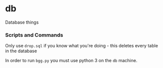 # db
Database things

### Scripts and Commands
Only use `drop.sql` if you know what you're doing - this deletes every table in the database

In order to run `bgg.py` you must use python 3 on the `db` machine.
